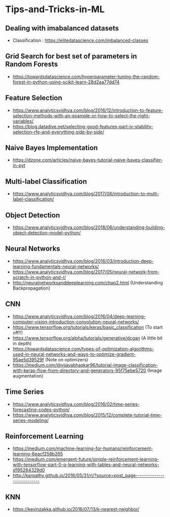 # Tips-and-Tricks-in-ML

## **Dealing with imabalanced datasets**
- Classification : https://elitedatascience.com/imbalanced-classes

## Grid Search for best set of parameters in Random Forests
- https://towardsdatascience.com/hyperparameter-tuning-the-random-forest-in-python-using-scikit-learn-28d2aa77dd74

## Feature Selection
- https://www.analyticsvidhya.com/blog/2016/12/introduction-to-feature-selection-methods-with-an-example-or-how-to-select-the-right-variables/
- https://blog.datadive.net/selecting-good-features-part-iv-stability-selection-rfe-and-everything-side-by-side/

## Naive Bayes Implementation
- https://dzone.com/articles/naive-bayes-tutorial-naive-bayes-classifier-in-pyt

## Multi-label Classification
- https://www.analyticsvidhya.com/blog/2017/08/introduction-to-multi-label-classification/

## Object Detection
- https://www.analyticsvidhya.com/blog/2018/06/understanding-building-object-detection-model-python/

## Neural Networks
- https://www.analyticsvidhya.com/blog/2016/03/introduction-deep-learning-fundamentals-neural-networks/
- https://www.analyticsvidhya.com/blog/2017/05/neural-network-from-scratch-in-python-and-r/
- http://neuralnetworksanddeeplearning.com/chap2.html (Understanding Backpropagation)

## CNN
- https://www.analyticsvidhya.com/blog/2016/04/deep-learning-computer-vision-introduction-convolution-neural-networks/
- https://www.tensorflow.org/tutorials/keras/basic_classification (To start off!!)
- https://www.tensorflow.org/alpha/tutorials/generative/dcgan (A little bit in depth)
- https://towardsdatascience.com/types-of-optimization-algorithms-used-in-neural-networks-and-ways-to-optimize-gradient-95ae5d39529f (Note on optimizers)
- https://medium.com/@vijayabhaskar96/tutorial-image-classification-with-keras-flow-from-directory-and-generators-95f75ebe5720 (Image augmentation)

## Time Series
- https://www.analyticsvidhya.com/blog/2016/02/time-series-forecasting-codes-python/
- https://www.analyticsvidhya.com/blog/2015/12/complete-tutorial-time-series-modeling/

## Reinforcement Learning
- https://medium.com/machine-learning-for-humans/reinforcement-learning-6eacf258b265
- https://medium.com/emergent-future/simple-reinforcement-learning-with-tensorflow-part-0-q-learning-with-tables-and-neural-networks-d195264329d0
- http://karpathy.github.io/2016/05/31/rl/?source=post_page---------------------------

## KNN
- https://kevinzakka.github.io/2016/07/13/k-nearest-neighbor/
